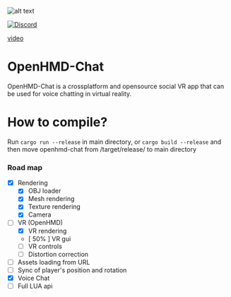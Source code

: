 ![alt text](https://i.imgur.com/ysLn2Gn.png)

<a href="https://discord.gg/FY3naJ3"><img src="https://img.shields.io/badge/Chat-Discord-blue.svg" alt="Discord"/></a>

<a href="https://www.youtube.com/watch?v=GxrDkl84yh0">video</a>

# OpenHMD-Chat
OpenHMD-Chat is a crossplatform and opensource social VR app that can be used for voice chatting in virtual reality.

# How to compile?
Run `cargo run --release` in main directory, or `cargo build --release` and then move openhmd-chat from /target/release/ to main directory


### Road map
- [x] Rendering
  - [x] OBJ loader
  - [x] Mesh rendering
  - [x] Texture rendering
  - [x] Camera
- [ ] VR (OpenHMD)
  - [x] VR rendering
  - [ 50% ] VR gui
  - [ ] VR controls
  - [ ] Distortion correction
- [ ] Assets loading from URL
- [ ] Sync of player's position and rotation
- [x] Voice Chat
- [ ] Full LUA api
